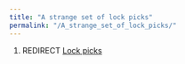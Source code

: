 ```yaml
---
title: "A strange set of lock picks"
permalink: "/A_strange_set_of_lock_picks/"
---
```


1.  REDIRECT [Lock picks](Lock_picks "wikilink")
